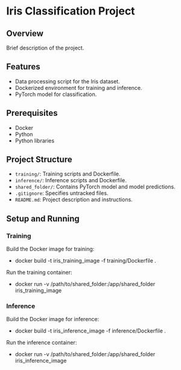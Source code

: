 # Iris Classification Project

## Overview
Brief description of the project.

## Features
- Data processing script for the Iris dataset.
- Dockerized environment for training and inference.
- PyTorch model for classification.

## Prerequisites
- Docker
- Python
- Python libraries

## Project Structure
- `training/`: Training scripts and Dockerfile.
- `inference/`: Inference scripts and Dockerfile.
- `shared_folder/`: Contains PyTorch model and model predictions.
- `.gitignore`: Specifies untracked files.
- `README.md`: Project description and instructions.

## Setup and Running
### Training
Build the Docker image for training: 
- docker build -t iris_training_image -f training/Dockerfile .
    
Run the training container:
- docker run -v /path/to/shared_folder:/app/shared_folder iris_training_image

### Inference
Build the Docker image for inference:
- docker build -t iris_inference_image -f inference/Dockerfile .

Run the inference container:
- docker run -v /path/to/shared_folder:/app/shared_folder iris_inference_image